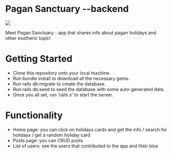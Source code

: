 # Pagan Sanctuary --backend 

<img src="https://i.imgur.com/2n5CIUU.png"> 

Meet Pagan Sanctuary - app that shares info about pagan holidays and other esotheric topic!

# Getting Started

* Clone this repository onto your local machine.
* Run bundle install to download all the necessary gems.
* Run rails db:migrate to create the database.
* Run rails db:seed to seed the database with some auto-generated data.
* Once you all set, run 'rails s' to start the server.

# Functionality

* Home page: you can click on holidays cards and get the info / search for holidays / get a random holiday card
* Posts page: you can CRUD posts
* List of users: see the users that contributed to the app and their bios

